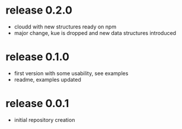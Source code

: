 # release 0.2.0
 * cloudd with new structures ready on npm
 * major change, kue is dropped and new data structures introduced
 
# release 0.1.0
 * first version with some usability, see examples
 * readme, examples updated
# release 0.0.1
 * initial repository creation
